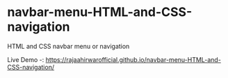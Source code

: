 # navbar-menu-HTML-and-CSS-navigation

  HTML and CSS navbar menu or navigation

 Live Demo  -:    https://rajaahirwarofficial.github.io/navbar-menu-HTML-and-CSS-navigation/
